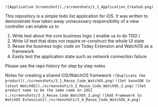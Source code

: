 `![Application Screenshot](./screenshots/1_1_Application_Created.png)`

This repository is a simple todo list application for iOS. It was written to demonstrate how taken away unnecessary responsibility of a view controller can enable us to 

1. Write test about the core business logic ( enable us to do TDD )
2. Write UI test that does not require re-construct the whole UI state
3. Reuse the business logic code on Today Extension and WatchOS as a framework
4. Easily test the application state such as network connection failure 

Please see the repo history for step by step notes

Notes for creating a shared iOS/WatchOS framework
`![Duplicate the product](./screenshots/3_1_Reuse_Code_WatchOS.png)`
`![Set baseSDK to latest WatchOS](./screenshots/3_2_Reuse_Code_WatchOS_2.png)`
`![Set product name to be the same name on iOS](./screenshots/3_3_Reuse_Code_WatchOS_3.png)`
`![Add Framework to WatchOS Extension](./screenshots/3_4_Reuse_Code_WatchOS_4.png)`
